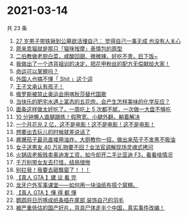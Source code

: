 # 2021-03-14

共 23 条

<!-- BEGIN ZHIHUVIDEO -->
<!-- 最后更新时间 Sun Mar 14 2021 13:15:44 GMT+0800 (China Standard Time) -->
1. [27 岁男子带铁锹到公墓欲活埋自己： 觉得自己一事无成 也没有人关心](https://www.zhihu.com/zvideo/1353675858327109633)
1. [原来乖猫就是那只「猫咪按摩」表情包的原型](https://www.zhihu.com/zvideo/1354099281930866688)
1. [二伯教做老厨白菜，咸酸回甜、微微辣，好吃不贵，巨下饭~](https://www.zhihu.com/zvideo/1354113637754368000)
1. [我做出了一个违背祖训的决定，把花甲粉丝的配方无偿献给大家！](https://www.zhihu.com/zvideo/1353690542396518400)
1. [命运可以掌握吗？](https://www.zhihu.com/zvideo/1354143124877496320)
1. [外国人也搞不懂「 Shit 」这个词](https://www.zhihu.com/zvideo/1354154744672354305)
1. [王子文承认有孩子！](https://www.zhihu.com/zvideo/1354344874544664576)
1. [俄罗斯被禁止奥运会用喀秋莎替代国歌](https://www.zhihu.com/zvideo/1354081732061159425)
1. [当快乐的肥宅水遇上富态的五花肉，会产生怎样美味的化学反应？](https://www.zhihu.com/zvideo/1354133288567615488)
1. [面条这样做太好吃了，一周吃上 5 次都不腻，一次做一大盘不够吃](https://www.zhihu.com/zvideo/1354396335940997120)
1. [10 分钟懒人直腿跟练！假胯宽、小腿外翻，躺着解决](https://www.zhihu.com/zvideo/1353829357018959872)
1. [一个月花光 2 亿，这不是电影！这不是电影！这不是电影！](https://www.zhihu.com/zvideo/1354258126665818113)
1. [想要出去玩儿的时候就差说话了](https://www.zhihu.com/zvideo/1354146672893657088)
1. [酱爆茄子最忌直接用油炸，大厨教你一招，做出来茄子不发黑不吸油](https://www.zhihu.com/zvideo/1354100241285738496)
1. [女子送男友 40 万礼物要不回？女法官调解现场灵魂式拷问](https://www.zhihu.com/zvideo/1354394164193398784)
1. [火锅店老板贱卖奥迪发工资，如今却开二手比亚迪 F3，看看啥情况](https://www.zhihu.com/zvideo/1354110500356268032)
1. [千万别带女友去打怪，结局很惨](https://www.zhihu.com/zvideo/1354027133627494400)
1. [别拦我！我要去砸飘窗了！！！](https://www.zhihu.com/zvideo/1353777319752904704)
1. [【真人 GTA 】建 议 看 完](https://www.zhihu.com/zvideo/1353769159898124288)
1. [龙牙户外军事课堂——如何用一块油纸布搭个窝棚。](https://www.zhihu.com/zvideo/1353986969412710400)
1. [【真人 GTA 】懂 得 都 懂](https://www.zhihu.com/zvideo/1353379498394497024)
1. [鹦鹉将日历啄成纸条插在尾部 装饰自己的羽毛](https://www.zhihu.com/zvideo/1353720603778646016)
1. [被严重低估的国产好片，背具尸体走半个中国，真实事件改编！](https://www.zhihu.com/zvideo/1353817828391337984)
<!-- END ZHIHUVIDEO -->
